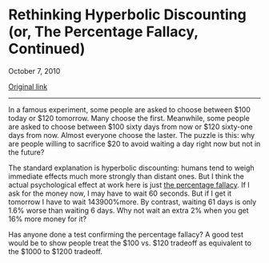 Rethinking Hyperbolic Discounting (or, The Percentage Fallacy, Continued)
=========================================================================

October 7, 2010

[Original link](http://www.aaronsw.com/weblog/percentagefallacy2)

* * * * *

In a famous experiment, some people are asked to choose between \$100
today or \$120 tomorrow. Many choose the first. Meanwhile, some people
are asked to choose between \$100 sixty days from now or \$120 sixty-one
days from now. Almost everyone choose the laster. The puzzle is this:
why are people willing to sacrifice \$20 to avoid waiting a day right
now but not in the future?

The standard explanation is hyperbolic discounting: humans tend to weigh
immediate effects much more strongly than distant ones. But I think the
actual psychological effect at work here is just [the percentage
fallacy](http://www.aaronsw.com/weblog/percentagefallacy). If I ask for
the money now, I may have to wait 60 seconds. But if I get it tomorrow I
have to wait 143900%more. By contrast, waiting 61 days is only 1.6%
worse than waiting 6 days. Why not wait an extra 2% when you get 16%
more money for it?

Has anyone done a test confirming the percentage fallacy? A good test
would be to show people treat the \$100 vs. \$120 tradeoff as equivalent
to the \$1000 to \$1200 tradeoff.
